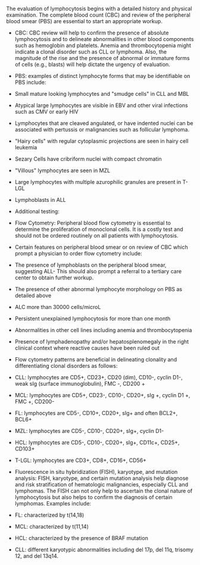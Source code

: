 The evaluation of lymphocytosis begins with a detailed history and physical examination. The complete blood count (CBC) and review of the peripheral blood smear (PBS) are essential to start an appropriate workup.

- CBC: CBC review will help to confirm the presence of absolute lymphocytosis and to delineate abnormalities in other blood components such as hemoglobin and platelets. Anemia and thrombocytopenia might indicate a clonal disorder such as CLL or lymphoma. Also, the magnitude of the rise and the presence of abnormal or immature forms of cells (e.g., blasts) will help dictate the urgency of evaluation.

- PBS: examples of distinct lymphocyte forms that may be identifiable on PBS include: 

- Small mature looking lymphocytes and "smudge cells" in CLL and MBL 
- Atypical large lymphocytes are visible in EBV and other viral infections such as CMV or early HIV 
- Lymphocytes that are cleaved angulated, or have indented nuclei can be associated with pertussis or malignancies such as follicular lymphoma. 
- "Hairy cells" with regular cytoplasmic projections are seen in hairy cell leukemia 
- Sezary Cells have cribriform nuclei with compact chromatin
- "Villous" lymphocytes are seen in MZL 
- Large lymphocytes with multiple azurophilic granules are present in T-LGL
- Lymphoblasts in ALL

- Additional testing: 

- Flow Cytometry: Peripheral blood flow cytometry is essential to determine the proliferation of monoclonal cells. It is a costly test and should not be ordered routinely on all patients with lymphocytosis. 

- Certain features on peripheral blood smear or on review of CBC which prompt a physician to order flow cytometry include: 

- The presence of lymphoblasts on the peripheral blood smear, suggesting ALL- This should also prompt a referral to a tertiary care center to obtain further workup. 
- The presence of other abnormal lymphocyte morphology on PBS as detailed above 
- ALC more than 30000 cells/microL
- Persistent unexplained lymphocytosis for more than one month 
- Abnormalities in other cell lines including anemia and thrombocytopenia 
- Presence of lymphadenopathy and/or hepatosplenomegaly in the right clinical context where reactive causes have been ruled out


- Flow cytometry patterns are beneficial in delineating clonality and differentiating clonal disorders as follows:

- CLL: lymphocytes are CD5+, CD23+, CD20 (dim), CD10-, cyclin D1-, weak sIg (surface immunoglobulin), FMC -, CD200 +
- MCL: lymphocytes are CD5+, CD23-, CD10-, CD20+, sIg +, cyclin D1 +, FMC +, CD200- 
- FL: lymphocytes are CD5-, CD10+, CD20+, sIg+ and often BCL2+, BCL6+
- MZL: lymphocytes are CD5-, CD10-, CD20+, sIg+, cyclin D1-
- HCL: lymphocytes are CD5-, CD10-, CD20+, sIg+, CD11c+, CD25+, CD103+
- T-LGL: lymphocytes are CD3+, CD8+, CD16+, CD56+




- Fluorescence in situ hybridization (FISH), karyotype, and mutation analysis: FISH, karyotype, and certain mutation analysis help diagnose and risk stratification of hematologic malignancies, especially CLL and lymphomas. The FISH can not only help to ascertain the clonal nature of lymphocytosis but also helps to confirm the diagnosis of certain lymphomas. Examples include: 

- FL: characterized by t(14,18) 
- MCL: characterized by t(11,14) 
- HCL: characterized by the presence of BRAF mutation 
- CLL: different karyotypic abnormalities including del 17p, del 11q, trisomy 12, and del 13q14.